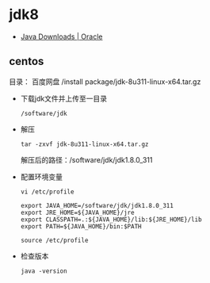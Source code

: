# jdk8

* [Java Downloads | Oracle](https://www.oracle.com/java/technologies/downloads/#java8)

## centos

目录： 百度网盘  /install package/jdk-8u311-linux-x64.tar.gz

* 下载jdk文件并上传至一目录

  ```shell
  /software/jdk
  ```

* 解压

  ```shell
  tar -zxvf jdk-8u311-linux-x64.tar.gz
  ```

  解压后的路径：/software/jdk/jdk1.8.0_311

* 配置环境变量

  ```shell
  vi /etc/profile
  
  export JAVA_HOME=/software/jdk/jdk1.8.0_311
  export JRE_HOME=${JAVA_HOME}/jre
  export CLASSPATH=.:${JAVA_HOME}/lib:${JRE_HOME}/lib
  export PATH=${JAVA_HOME}/bin:$PATH
  
  source /etc/profile
  ```

* 检查版本

  ```shell
  java -version
  ```

  







